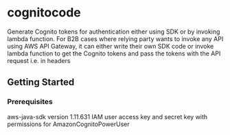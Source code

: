 # cognitocode
Generate Cognito tokens for authentication either using SDK or by invoking lambda function. For B2B cases where relying party wants to invoke any API using AWS API Gateway, it can either write their own SDK code or invoke lambda function to get the Cognito tokens and pass the tokens with the API request i.e. in headers
## Getting Started
### Prerequisites
aws-java-sdk version 1.11.631
IAM user access key and secret key with permissions for AmazonCognitoPowerUser
